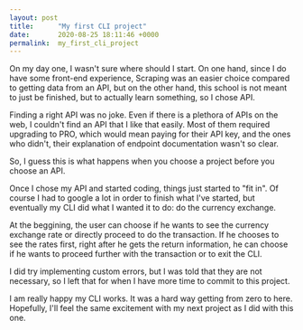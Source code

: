 ```yaml
---
layout: post
title:      "My first CLI project"
date:       2020-08-25 18:11:46 +0000
permalink:  my_first_cli_project
---
```



On my day one, I wasn't sure where should I start. On one hand, since I do have some front-end experience, Scraping was an easier choice compared to getting data from an API, but on the other hand, this school is not meant to just be finished, but to actually learn something, so I chose API.

Finding a right API was no joke. Even if there is a plethora of APIs on the web, I couldn't find an API that I like that easily. Most of them required upgrading to PRO, which would mean paying for their API key, and the ones who didn't, their explanation of endpoint documentation wasn't so clear. 

So, I guess this is what happens when you choose a project before you choose an API.

Once I chose my API and started coding, things just started to "fit in". Of course I had to google a lot in order to finish what I've started, but eventually my CLI did what I wanted it to do: do the currency exchange.

At the beggining, the user can choose if he wants to see the currency exchange rate or directly proceed to do the transaction. If he chooses to see the rates first, right after he gets the return information, he can choose if he wants to proceed further with the transaction or to exit the CLI.

I did try implementing custom errors, but I was told that they are not necessary, so I left that for when I have more time to commit to this project.

I am really happy my CLI works. It was a hard way getting from zero to here. Hopefully, I'll feel the same excitement with my next project as I did with this one.
